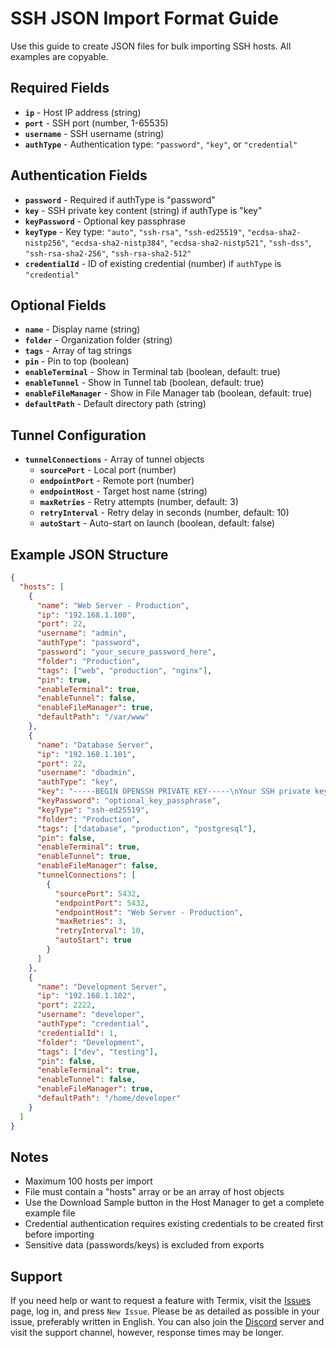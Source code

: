 # SSH JSON Import Format Guide

Use this guide to create JSON files for bulk importing SSH hosts. All examples are copyable.

## Required Fields

- **`ip`** - Host IP address (string)
- **`port`** - SSH port (number, 1-65535)
- **`username`** - SSH username (string)
- **`authType`** - Authentication type: `"password"`, `"key"`, or `"credential"`

## Authentication Fields

- **`password`** - Required if authType is "password"
- **`key`** - SSH private key content (string) if authType is "key"
- **`keyPassword`** - Optional key passphrase
- **`keyType`** - Key type: `"auto"`, `"ssh-rsa"`, `"ssh-ed25519"`, `"ecdsa-sha2-nistp256"`, `"ecdsa-sha2-nistp384"`, `"ecdsa-sha2-nistp521"`, `"ssh-dss"`, `"ssh-rsa-sha2-256"`, `"ssh-rsa-sha2-512"`
- **`credentialId`** - ID of existing credential (number) if `authType` is `"credential"`


## Optional Fields

- **`name`** - Display name (string)
- **`folder`** - Organization folder (string)
- **`tags`** - Array of tag strings
- **`pin`** - Pin to top (boolean)
- **`enableTerminal`** - Show in Terminal tab (boolean, default: true)
- **`enableTunnel`** - Show in Tunnel tab (boolean, default: true)
- **`enableFileManager`** - Show in File Manager tab (boolean, default: true)
- **`defaultPath`** - Default directory path (string)

## Tunnel Configuration

- **`tunnelConnections`** - Array of tunnel objects
    - **`sourcePort`** - Local port (number)
    - **`endpointPort`** - Remote port (number)
    - **`endpointHost`** - Target host name (string)
    - **`maxRetries`** - Retry attempts (number, default: 3)
    - **`retryInterval`** - Retry delay in seconds (number, default: 10)
    - **`autoStart`** - Auto-start on launch (boolean, default: false)

## Example JSON Structure

```json
{
  "hosts": [
    {
      "name": "Web Server - Production",
      "ip": "192.168.1.100",
      "port": 22,
      "username": "admin",
      "authType": "password",
      "password": "your_secure_password_here",
      "folder": "Production",
      "tags": ["web", "production", "nginx"],
      "pin": true,
      "enableTerminal": true,
      "enableTunnel": false,
      "enableFileManager": true,
      "defaultPath": "/var/www"
    },
    {
      "name": "Database Server",
      "ip": "192.168.1.101",
      "port": 22,
      "username": "dbadmin",
      "authType": "key",
      "key": "-----BEGIN OPENSSH PRIVATE KEY-----\nYour SSH private key content here\n-----END OPENSSH PRIVATE KEY-----",
      "keyPassword": "optional_key_passphrase",
      "keyType": "ssh-ed25519",
      "folder": "Production",
      "tags": ["database", "production", "postgresql"],
      "pin": false,
      "enableTerminal": true,
      "enableTunnel": true,
      "enableFileManager": false,
      "tunnelConnections": [
        {
          "sourcePort": 5432,
          "endpointPort": 5432,
          "endpointHost": "Web Server - Production",
          "maxRetries": 3,
          "retryInterval": 10,
          "autoStart": true
        }
      ]
    },
    {
      "name": "Development Server",
      "ip": "192.168.1.102",
      "port": 2222,
      "username": "developer",
      "authType": "credential",
      "credentialId": 1,
      "folder": "Development",
      "tags": ["dev", "testing"],
      "pin": false,
      "enableTerminal": true,
      "enableTunnel": false,
      "enableFileManager": true,
      "defaultPath": "/home/developer"
    }
  ]
}
```

## Notes

- Maximum 100 hosts per import
- File must contain a "hosts" array or be an array of host objects
- Use the Download Sample button in the Host Manager to get a complete example file
- Credential authentication requires existing credentials to be created first before importing
- Sensitive data (passwords/keys) is excluded from exports

## Support

If you need help or want to request a feature with Termix, visit the [Issues](https://github.com/Termix-SSH/Support/issues) page, log in, and press `New Issue`.
Please be as detailed as possible in your issue, preferably written in English. You can also join the [Discord](https://discord.gg/jVQGdvHDrf) server and visit the support
channel, however, response times may be longer.